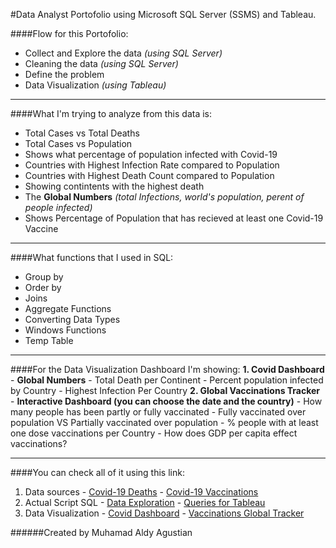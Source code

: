 #Data Analyst Portofolio using Microsoft SQL Server (SSMS) and Tableau.

####Flow for this Portofolio:
  - Collect and Explore the data *(using SQL Server)*
  - Cleaning the data *(using SQL Server)*
  - Define the problem 
  - Data Visualization *(using Tableau)*

---

####What I'm trying to analyze from this data is:
  - Total Cases vs Total Deaths
  - Total Cases vs Population
  - Shows what percentage of population infected with Covid-19
  - Countries with Highest Infection Rate compared to Population
  - Countries with Highest Death Count compared to Population
  - Showing contintents with the highest death
  - The **Global Numbers** *(total Infections, world's population, perent of people infected)* 
  - Shows Percentage of Population that has recieved at least one Covid-19 Vaccine

---

####What functions that I used in SQL:
  - Group by
  - Order by
  - Joins
  - Aggregate Functions
  - Converting Data Types
  - Windows Functions
  - Temp Table

---

####For the Data Visualization Dashboard I'm showing:
  **1. Covid Dashboard**
      - **Global Numbers**
      - Total Death per Continent
      - Percent population infected by Country
    - Highest Infection Per Country
  **2. Global Vaccinations Tracker**
      - **Interactive Dashboard (you can choose the date and the country)**
      - How many people has been partly or fully vaccinated
      - Fully vaccinated over population VS Partially vaccinated over population
      - % people with at least one dose vaccinations per Country
      - How does GDP per capita effect vaccinations?

---
  
####You can check all of it using this link:
  1. Data sources
    - [Covid-19 Deaths](../blob/main/CovidDeaths.xlsx)
    - [Covid-19 Vaccinations](../blob/main/CovidVaccinations.xlsx)
  2. Actual Script SQL
    - [Data Exploration](../blob/main/DataExploration.sql)
    - [Queries for Tableau](../blob/main/Queries%20used%20for%20Tableau%20Covid%20Dashboard.sql)
  3. Data Visualization
    - [Covid Dashboard](https://public.tableau.com/views/CovidDashboard_16793956346710/Dashboard2?:language=en-US&:display_count=n&:origin=viz_share_link "Covid Dashboard - Tableau Public")
    - [Vaccinations Global Tracker](https://public.tableau.com/views/VaccinationsGlobalTracker/GlobalVaccineTracker?:language=en-US&:display_count=n&:origin=viz_share_link "Vaccinations Global Tracker - Tableau Public")



######Created by Muhamad Aldy Agustian
